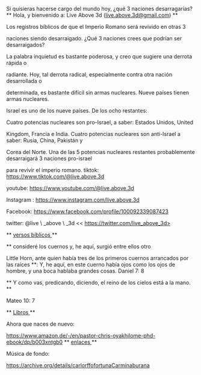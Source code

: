 Si quisieras hacerse cargo del mundo hoy, ¿qué 3 naciones desarragarías?
** Hola, y bienvenido a: Live Above 3d (<live.above.3d@gmail.com>) **

Los registros bíblicos de que el Imperio Romano será revivido en otras 3

naciones siendo desarraigado.
¿Qué 3 naciones crees que podrían ser desarraigados?

La palabra inquietud es bastante poderosa, y creo que sugiere una derrota rápida o

radiante.
Hoy, tal derrota radical, especialmente contra otra nación desarrollada o

determinada, es bastante difícil sin armas nucleares.
Nueve países tienen armas nucleares.

Israel es uno de los nueve países. De los ocho restantes:

Cuatro potencias nucleares son pro-Israel, a saber: Estados Unidos, United

Kingdom, Francia e India.
Cuatro potencias nucleares son anti-Israel a saber: Rusia, China, Pakistán y

Corea del Norte.
Una de las 5 potencias nucleares restantes probablemente desarraigará 3 naciones pro-israel

para revivir el imperio romano.
tiktok: <https://www.tiktok.com/@live.above.3d>

youtube: <https://www.youtube.com/@live.above.3d>

Instagram : <https://www.instagram.com/live.above.3d>

Facebook: <https://www.facebook.com/profile/100092339087423>

twitter: @live \ _above \ _3d << https://twitter.com/live_above_3d>

** <u> versos bíblicos </u> **

** consideré los cuernos y, he aquí, surgió entre ellos otro

Little Horn, ante quien había tres de los primeros cuernos arrancados
por las raíces **: Y, he aquí, en este cuerno había ojos como los ojos de
hombre, y una boca hablaba grandes cosas.
Daniel 7: 8

** Y como vas, predicando, diciendo, el reino de los cielos está a la mano. **

Mateo 10: 7

** <u> Libros </u > **

Ahora que naces de nuevo:

<https://www.amazon.de/-/en/pastor-chris-oyakhilome-phd-ebook/dp/b003xntgb0>
** <U> enlaces </u> **

Música de fondo:

<https://archive.org/details/carlorffofortunaCarminaburana>